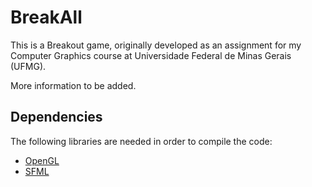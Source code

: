 BreakAll
========

This is a Breakout game, originally developed as an assignment for my 
Computer Graphics course at Universidade Federal de Minas Gerais (UFMG).

More information to be added.

Dependencies
------------

The following libraries are needed in order to compile the code:

* [OpenGL][1]
* [SFML][2]


[1]: http://www.opengl.org          "OpenGL"
[2]: http://www.sfml-dev.org        "Simple and Fast Multimedia Library"
